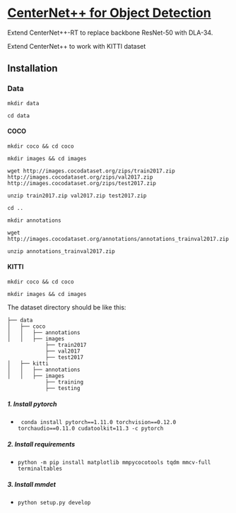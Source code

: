 # [CenterNet++ for Object Detection](https://arxiv.org/abs/2204.08394)

Extend CenterNet++-RT to replace backbone ResNet-50 with DLA-34.

Extend CenterNet++ to work with KITTI dataset

## Installation

### Data

```mkdir data```

```cd data```

#### COCO

```mkdir coco && cd coco```

```mkdir images && cd images```

```wget http://images.cocodataset.org/zips/train2017.zip http://images.cocodataset.org/zips/val2017.zip http://images.cocodataset.org/zips/test2017.zip```

```unzip train2017.zip val2017.zip test2017.zip```

```cd ..```

```mkdir annotations```

```wget http://images.cocodataset.org/annotations/annotations_trainval2017.zip```

```unzip annotations_trainval2017.zip```

#### KITTI

```mkdir coco && cd coco```

```mkdir images && cd images```


The dataset directory should be like this:

```plain
├── data
│   ├── coco
│   │   ├── annotations
│   │   ├── images
            ├── train2017
            ├── val2017
            ├── test2017
│   ├── kitti
│   │   ├── annotations
│   │   ├── images
            ├── training
            ├── testing

```

##### 1. Install pytorch

- ``` conda install pytorch==1.11.0 torchvision==0.12.0 torchaudio==0.11.0 cudatoolkit=11.3 -c pytorch```

##### 2. Install requirements

- ```python -m pip install matplotlib mmpycocotools tqdm mmcv-full terminaltables```

##### 3. Install mmdet

- ```python setup.py develop```




